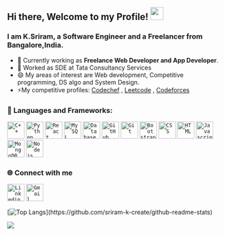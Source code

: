 ## Hi there, Welcome to my Profile! <img src="https://raw.githubusercontent.com/MartinHeinz/MartinHeinz/master/wave.gif" width="30px">


### I am K.Sriram, a Software Engineer and a Freelancer from Bangalore,India.

- 🔭 Currently working as <b>Freelance Web Developer and App Developer</b>.
- 🔭 Worked as SDE at Tata Consultancy Services
- 😄 My areas of interest are  Web development, Competitive programming, DS algo and System Design.
- ⚡My competitive profiles: [Codechef](https://www.codechef.com/users/kidcode12) , [Leetcode](https://leetcode.com/sriramk12ksriram) , [Codeforces](https://codeforces.com/profile/kidcode12) 
 
 ### 🔧 Languages and Frameworks:
<code><img width="40px" src="https://img.icons8.com/color/4x/c-plus-plus-logo.png" title="C++"/></code>
<code><img width="40px" src="https://img.icons8.com/color/4x/000000/python.png" title="Python"/></code>
<code><img width="40px" src="https://img.icons8.com/plasticine/100/000000/react.png" title="React"/></code>
<code><img width="40px" src="https://img.icons8.com/ios/4x/00758f/mysql-logo.png" title="MySQL"/></code>
<code><img width="40px" src="https://img.icons8.com/dusk/64/000000/database-restore.png" title="Database"/></code>
<code><img width="40px" src="https://img.icons8.com/fluent/8x/github.png" title="GitHub"/></code>
<code><img width="40px" src="https://img.icons8.com/color/2x/git.png" title="Git"/></code>
<code><img width="40px" src="https://img.icons8.com/color/2x/bootstrap.png" title="Bootstrap"/></code>
<code><img width="40px" src="https://img.icons8.com/color/48/000000/css3.png" title="CSS"/></code>
<code><img width="40px" src="https://img.icons8.com/color/48/000000/html-5.png" title="HTML"/></code>
<code><img width="40px" src="https://img.icons8.com/color/48/000000/javascript.png" title="Javascript"/></code>
<code><img width="40px" src="https://img.icons8.com/color/8x/000000/mongodb.png" title="MongoDB"/></code>
<code><img width="40px" src="https://img.icons8.com/color/8x/000000/nodejs.png" title="Nodejs"/></code>


### 🌐 Connect with me 
<code><a href="www.linkedin.com/in/sriram-k-4aab61111/"><img width="40px" src="https://img.icons8.com/color/8x/000000/linkedin.png" title="Linkedin"/></a></code>
<code><a href="mailto:sriramk12ksriram@gmail.com"><img width="40px" src="https://img.icons8.com/fluent/48/000000/gmail.png" title="Gmail"/></a></code>

[![Top Langs](https://github-readme-stats.vercel.app/api/top-langs/?username=sriram-k-create&theme=blue-green&layout=compact&count_private=true&show_icons=true&include_all_commits=true")](https://github.com/sriram-k-create/github-readme-stats)

 <img src = "https://github-readme-stats.vercel.app/api?username=sriram-k-create&theme=blue-green&count_private=true&show_icons=true&include_all_commits=true">
